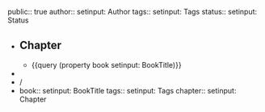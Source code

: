 public:: true
author:: setinput: Author
tags:: setinput: Tags
status:: setinput: Status

- ## Chapter
	- {{query (property book setinput: BookTitle)}}
-
- /
- book:: setinput: BookTitle
  tags:: setinput: Tags
  chapter:: setinput: Chapter